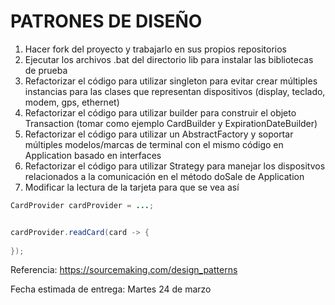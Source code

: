 # PATRONES DE DISEÑO

1. Hacer fork del proyecto y trabajarlo en sus propios repositorios
2. Ejecutar los archivos .bat del directorio lib para instalar las bibliotecas de prueba
3. Refactorizar el código para utilizar singleton para evitar crear múltiples instancias para las clases que representan
dispositivos (display, teclado, modem, gps, ethernet)
4. Refactorizar el código para utilizar builder para construir el objeto Transaction (tomar como ejemplo CardBuilder y ExpirationDateBuilder)
5. Refactorizar el código para utilizar un AbstractFactory y soportar múltiples modelos/marcas de terminal con el mismo código en Application basado 
en interfaces
6. Refactorizar el código para utilizar Strategy para manejar los dispositvos relacionados a la comunicación en el método doSale de Application
7. Modificar la lectura de la tarjeta para que se vea así
```java
CardProvider cardProvider = ...;


cardProvider.readCard(card -> {
    
});

```

Referencia: https://sourcemaking.com/design_patterns 

Fecha estimada de entrega: Martes 24 de marzo 
